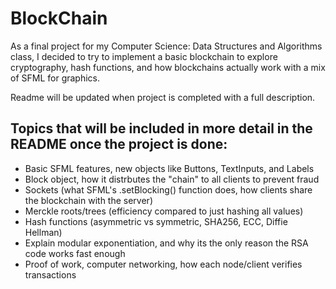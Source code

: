 # BlockChain

As a final project for my Computer Science: Data Structures and Algorithms class, I decided to try to implement a basic blockchain to explore cryptography, hash functions, and how blockchains actually work with a mix of SFML for graphics.


Readme will be updated when project is completed with a full description.


## Topics that will be included in more detail in the README once the project is done:

- Basic SFML features, new objects like Buttons, TextInputs, and Labels
- Block object, how it distrbutes the "chain" to all clients to prevent fraud
- Sockets (what SFML's .setBlocking() function does, how clients share the blockchain with the server)
- Merckle roots/trees (efficiency compared to just hashing all values)
- Hash functions (asymmetric vs symmetric, SHA256, ECC, Diffie Hellman)
- Explain modular exponentiation, and why its the only reason the RSA code works fast enough
- Proof of work, computer networking, how each node/client verifies transactions
